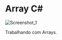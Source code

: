 <h1>Array C# </h1> 
  
![Screenshot_1](https://user-images.githubusercontent.com/98243722/158088448-d1254675-a5c5-4028-9fdd-13acf9506e1d.png)

  
  Trabalhando com Arrays.
